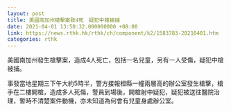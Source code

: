 ```yaml
---
layout: post
title: 美國南加州槍擊案致4死　疑犯中槍被捕
date: 2021-04-01 13:50:32.000000000 +08:00
link: https://news.rthk.hk/rthk/ch/component/k2/1583783-20210401.htm
categories: rthk
---
```


美國南加州發生槍擊案，造成4人死亡，包括一名兒童，另有一人受傷，疑犯中槍被捕。

事發當地星期三下午大約5時半，警方接報橙縣一幢兩層高的辦公室發生槍擊，槍手在二樓開槍，造成多人死傷，警員到場後，開槍射中疑犯，疑犯被送往醫院治理，暫時不清楚案件動機，亦未知道為何會有兒童身處辦公室。
